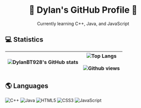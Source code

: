 <h1 align="center"> 👋 Dylan's GitHub Profile 👋 </h1>
<p align="center">Currently learning C++, Java, and JavaScript</p>

## 💻 Statistics
| ![DylanBT928's GitHub stats](https://github-readme-stats-dylans-projects-9d894771.vercel.app/api?username=DylanBT928&theme=gotham&show_icons=true) | ![Top Langs](https://github-readme-stats.vercel.app/api/top-langs/?username=DylanBT928&layout=compact&theme=gotham) <br/><br/> ![Github views](https://komarev.com/ghpvc/?username=DylanBT928&style=flat-square&color=brightgreen) |
|--------------|--------------|

## 🌎 Languages
![C++](https://img.shields.io/badge/c++-%2300599C.svg?style=for-the-badge&logo=c%2B%2B&logoColor=white)
![Java](https://img.shields.io/badge/java-%23ED8B00.svg?style=for-the-badge&logo=openjdk&logoColor=white)
![HTML5](https://img.shields.io/badge/html5-%23E34F26.svg?style=for-the-badge&logo=html5&logoColor=white)
![CSS3](https://img.shields.io/badge/css3-%231572B6.svg?style=for-the-badge&logo=css3&logoColor=white)
![JavaScript](https://img.shields.io/badge/javascript-%23323330.svg?style=for-the-badge&logo=javascript&logoColor=%23F7DF1E)

<!-- badges from https://github.com/Ileriayo/markdown-badges -->
